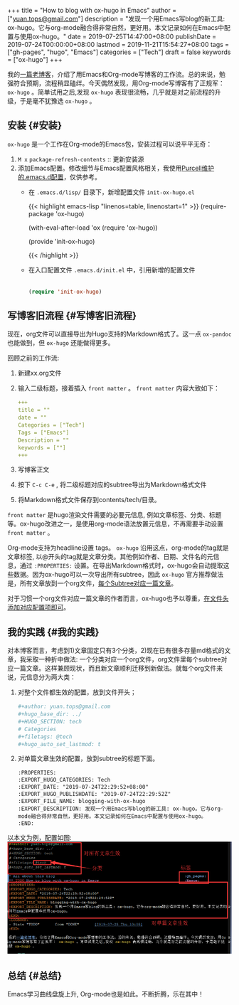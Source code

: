 +++
title = "How to blog with ox-hugo in Emacs"
author = ["yuan.tops@gmail.com"]
description = "发现一个用Emacs写blog的新工具: ox-hugo。它与org-mode融合得非常自然，更好用。本文记录如何在Emacs中配置与使用ox-hugo。"
date = 2019-07-25T14:47:00+08:00
publishDate = 2019-07-24T00:00:00+08:00
lastmod = 2019-11-21T15:54:27+08:00
tags = ["gh-pages", "hugo", "Emacs"]
categories = ["Tech"]
draft = false
keywords = ["ox-hugo"]
+++

我的[一篇老博客](https://blog.yuantops.com/tech/emacs-orgmode-hugo-with-oxpandoc/)，介绍了用Emacs和Org-mode写博客的工作流。总的来说，勉强符合预期，流程稍显磕绊。今天偶然发现，用Org-mode写博客有了正规军： `ox-hugo` 。简单试用之后,发现 `ox-hugo` 表现很流畅，几乎就是对之前流程的升级，于是毫不犹豫选 `ox-hugo` 。


## 安装 {#安装}

`ox-hugo` 是一个工作在Org-mode的Emacs包，安装过程可以说平平无奇：

1.  `M x` `package-refresh-contents` :: 更新安装源
2.  添加Emacs配置。修改细节与Emacs配置风格相关，我使用[Purcell维护的.emacs.d配置](https://github.com/purcell/emacs.d)，仅供参考。
    -   在 `.emacs.d/lisp/` 目录下，新增配置文件 `init-ox-hugo.el`

        {{< highlight emacs-lisp "linenos=table, linenostart=1" >}}
        (require-package 'ox-hugo)

        (with-eval-after-load 'ox (require 'ox-hugo))

        (provide 'init-ox-hugo)

        {{< /highlight >}}

    -   在入口配置文件 `.emacs.d/init.el` 中，引用新增的配置文件

        ```lisp

        (require 'init-ox-hugo)

        ```


## 写博客旧流程 {#写博客旧流程}

现在，org文件可以直接导出为Hugo支持的Markdown格式了。这一点 `ox-pandoc` 也能做到，但 `ox-hugo` 还能做得更多。

回顾之前的工作流:

1.  新建xx.org文件
2.  输入二级标题，接着插入 `front matter` 。 `front matter` 内容大致如下：

    ```yaml
    +++
    title = ""
    date = ""
    Categories = ["Tech"]
    Tags = ["Emacs"]
    Description = ""
    keywords = [""]
    +++
    ```
3.  写博客正文
4.  按下 `C-c C-e` , 将二级标题对应的subtree导出为Markdown格式文件
5.  将Markdown格式文件保存到contents/tech/目录。

`front matter` 是hugo渲染文件需要的必要元信息, 例如文章标签、分类、标题等。ox-hugo改进之一，是使用org-mode语法放置元信息，不再需要手动设置 `front matter` 。

Org-mode支持为headline设置 tags。 `ox-hugo` 沿用这点，org-mode的tag就是文章标签, 以@开头的tag就是文章分类。其他例如作者、日期、文件名的元信息，通过 `:PROPERTIES:` 设置。在导出Markdown格式时，ox-hugo会自动提取这些数据。因为ox-hugo可以一次导出所有subtree，因此 `ox-hugo` 官方推荐做法是，所有文章放到一个org文件，[每个Subtree对应一篇文章](https://ox-hugo.scripter.co/doc/screenshots/#screenshot-one-post-per-subtree)。

对于习惯一个org文件对应一篇文章的作者而言，ox-hugo也予以尊重，[在文件头添加对应配置项即可](https://ox-hugo.scripter.co/doc/org-meta-data-to-hugo-front-matter/)。


## 我的实践 {#我的实践}

对本博客而言，考虑到1)文章固定只有3个分类，2)现在已有很多存量md格式的文章，我采取一种折中做法: 一个分类对应一个org文件，org文件里每个subtree对应一篇文章。这样兼顾现状，而且新文章顺利迁移到新做法。就每个org文件来说，元信息分为两大类：

1.  对整个文件都生效的配置，放到文件开头；

    ```yaml
    #+author: yuan.tops@gmail.com
    #+hugo_base_dir: ../
    #+HUGO_SECTION: tech
    # Categories
    #+filetags: @tech
    #+hugo_auto_set_lastmod: t
    ```
2.  对单篇文章生效的配置，放到subtree的标题下面。

    ```props
    :PROPERTIES:
    :EXPORT_HUGO_CATEGORIES: Tech
    :EXPORT_DATE: "2019-07-24T22:29:52+08:00"
    :EXPORT_HUGO_PUBLISHDATE: "2019-07-24T22:29:52Z"
    :EXPORT_FILE_NAME: blogging-with-ox-hugo
    :EXPORT_DESCRIPTION: 发现一个用Emacs写blog的新工具: ox-hugo。它与org-mode融合得非常自然，更好用。本文记录如何在Emacs中配置与使用ox-hugo。
    :END:
    ```

以本文为例，配置如图:
![](/ox-hugo/screenshot-org-subtree.png)


## 总结 {#总结}

Emacs学习曲线盘旋上升, Org-mode也是如此。不断折腾，乐在其中！
